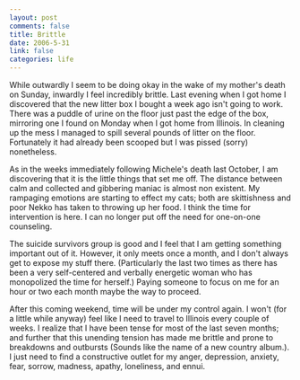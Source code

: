 ```yaml
--- 
layout: post
comments: false
title: Brittle
date: 2006-5-31
link: false
categories: life
---
```

While outwardly I seem to be doing okay in the wake of my mother's death on Sunday, inwardly I feel incredibly brittle. Last evening when I got home I discovered that the new litter box I bought a week ago isn't going to work. There was a puddle of urine on the floor just past the edge of the box, mirroring one I found on Monday when I got home from Illinois. In cleaning up the mess I managed to spill several pounds of litter on the floor. Fortunately it had already been scooped but I was pissed (sorry) nonetheless.

As in the weeks immediately following Michele's death last October, I am discovering that it is the little things that set me off. The distance between calm and collected and gibbering maniac is almost non existent. My rampaging emotions are starting to effect my cats; both are skittishness and poor Nekko has taken to throwing up her food. I think the time for intervention is here. I can no longer put off the need for one-on-one counseling.

The suicide survivors group is good and I feel that I am getting something important out of it. However, it only meets once a month, and I don't always get to expose my stuff there. (Particularly the last two times as there has been a very self-centered and verbally energetic woman who has monopolized the time for herself.) Paying someone to focus on me for an hour or two each month maybe the way to proceed.

After this coming weekend, time will be under my control again. I won't (for a little while anyway) feel like I need to travel to Illinois every couple of weeks. I realize that I have been tense for most of the last seven months; and further that this unending tension has made me brittle and prone to breakdowns and outbursts (Sounds like the name of a new country album.). I just need to find a constructive outlet for my anger, depression, anxiety, fear, sorrow, madness, apathy, loneliness, and ennui.
